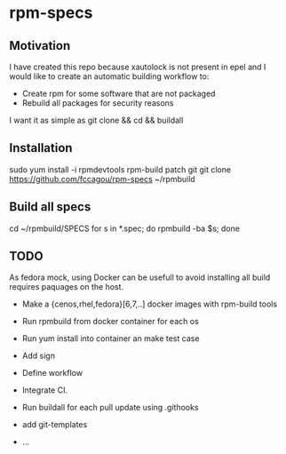 # rpm-specs

## Motivation

I have created this repo because xautolock is not present in epel and
I would like to create an automatic building workflow to:

* Create rpm for some software that are not packaged
* Rebuild all packages for security reasons

I want it as simple as git clone && cd && buildall


## Installation


  sudo yum install -i rpmdevtools rpm-build patch git
  git clone https://github.com/fccagou/rpm-specs ~/rpmbuild

## Build all specs

  cd ~/rpmbuild/SPECS
  for s in *.spec; do rpmbuild -ba $s; done

## TODO

As fedora mock, using Docker can be usefull to avoid installing all build
requires paquages on the host.

* Make a {cenos,rhel,fedora}[6,7,..] docker images with rpm-build tools
* Run rpmbuild from docker container for each os
* Run yum install into container an make test case
* Add sign
* Define workflow
* Integrate CI.
* Run buildall for each pull update using .githooks
* add git-templates

* ...

